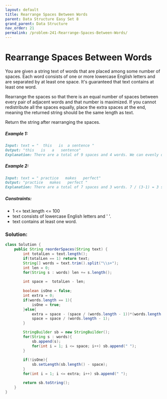 ```yaml
---
layout: default
title: Rearrange Spaces Between Words
parent: Data Structure Easy Set 8
grand_parent: Data Structure
nav_order: 21
permalink: /problem-241-Rearrange-Spaces-Between-Words/
---
```

# Rearrange Spaces Between Words

You are given a string text of words that are placed among some number of spaces. Each word consists of one or more lowercase English letters and are separated by at least one space. It's guaranteed that text contains at least one word.

Rearrange the spaces so that there is an equal number of spaces between every pair of adjacent words and that number is maximized. If you cannot redistribute all the spaces equally, place the extra spaces at the end, meaning the returned string should be the same length as text.

Return the string after rearranging the spaces.

##### Example 1:
```markdown
Input: text = "  this   is  a sentence "
Output: "this   is   a   sentence"
Explanation: There are a total of 9 spaces and 4 words. We can evenly divide the 9 spaces between the words: 9 / (4-1) = 3 spaces.
```
##### Example 2:
```markdown
Input: text = " practice   makes   perfect"
Output: "practice   makes   perfect "
Explanation: There are a total of 7 spaces and 3 words. 7 / (3-1) = 3 spaces plus 1 extra space. We place this extra space at the end of the string.
```
##### Constraints:
* 1 <= text.length <= 100
* text consists of lowercase English letters and ' '.
* text contains at least one word.

### Solution:
```java
class Solution {
    public String reorderSpaces(String text) {
        int totalLen = text.length();
        if(totalLen == 1) return text;
        String[] words = text.trim().split("\\s+");
        int len = 0;
        for(String s : words) len += s.length();
        
        int space =  totalLen - len;
        
        boolean isOne = false;
        int extra = 0;
        if(words.length == 1){
            isOne = true;
        }else{
            extra = space - (space / (words.length - 1))*(words.length - 1);
            space = space / (words.length - 1);
        }

        StringBuilder sb = new StringBuilder();
        for(String s : words){
            sb.append(s);
            for(int i = 1; i <= space; i++) sb.append(" ");
        }
        
        if(!isOne){
            sb.setLength(sb.length() - space);
        }
        for(int i = 1; i <= extra; i++) sb.append(" ");

        return sb.toString();
    }
}
```